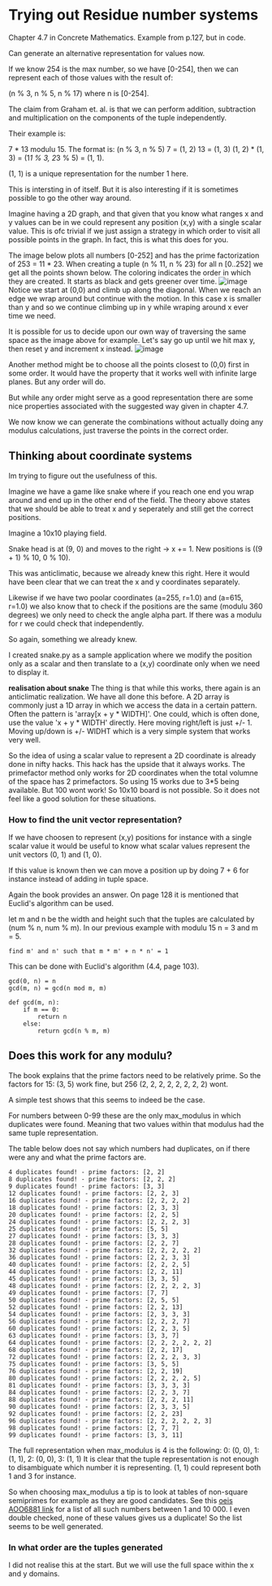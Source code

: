 # Trying out Residue number systems

Chapter 4.7 in Concrete Mathematics. Example from p.127, but in code.

Can generate an alternative representation for values now.

If we know 254 is the max number, so we have [0-254], then we can
represent each of those values with the result of:

(n % 3, n % 5, n % 17) where n is [0-254].

The claim from Graham et. al. is that we can perform addition,
subtraction and multiplication on the components of the tuple
independently.

Their example is:

7 * 13 modulu 15.
The format is: (n % 3, n % 5)
7   = (1, 2)
13  = (1, 3)
(1, 2) * (1, 3) = (1*1 % 3, 2*3 % 5) = (1, 1).

(1, 1) is a unique representation for the number 1 here.

This is intersting in of itself. But it is also interesting if it is
sometimes possible to go the other way around.

Imagine having a 2D graph, and that given that you know what ranges
x and y values can be in we could represent any position (x,y) with a
single scalar value. This is ofc trivial if we just assign a strategy in
which order to visit all possible points in the graph. In fact,
this is what this does for you.

The image below plots all numbers [0-252] and has the prime factorization of 253 = 11 * 23.
When creating a tuple (n % 11, n % 23) for all n [0..252] we get all the points shown below.
The coloring indicates the order in which they are created. It starts as black and gets
greener over time.
![image](order_of_generation.png)
Notice we start at (0,0) and climb up along the diagonal. When we reach an
edge we wrap around but continue with the motion. In this case x is smaller than y and so we
continue climbing up in y while wraping around x ever time we need.

It is possible for us to decide upon our own way of traversing the same space as the image
above for example. Let's say go up until we hit max y, then reset y and increment x instead.
![image](a_manual_order_of_generation.png)

Another method might be to choose all the points closest to (0,0) first in some order. It would
have the property that it works well with infinite large planes. But any order will do. 

But while any order might serve as a good representation there are some nice properties associated
with the suggested way given in chapter 4.7.

We now know we can generate the combinations without actually doing any modulus calculations,
just traverse the points in the correct order.

## Thinking about coordinate systems
Im trying to figure out the usefulness of this.

Imagine we have a game like snake where if you reach one end you wrap around and end up in the other end of the field.
The theory above states that we should be able to treat x and y seperately and still get the correct positions.

Imagine a 10x10 playing field.

Snake head is at (9, 0) and moves to the right -> x += 1. 
New positions is ((9 + 1) % 10, 0 % 10).

This was anticlimatic, because we already knew this right. Here it would have been clear that we can treat the x and y coordinates separately.

Likewise if we have two poolar coordinates (a=255, r=1.0) and (a=615, r=1.0) we also know that to check if the positions are the same (modulu 360 degrees) we only need to check the angle alpha part. If there was a modulu for r we could check that independently.

So again, something we already knew.

I created snake.py as a sample application where we modify the position only as a scalar and then translate to a (x,y) coordinate only when we need to display it.

**realisation about snake** The thing is that while this works, there again is an anticlimatic realization.
We have all done this before. A 2D array is commonly just a 1D array in which we access the data in a certain pattern.
Often the pattern is 'array[x + y * WIDTH]'. One could, which is often done, use the value 'x + y * WIDTH' directly.
Here moving right/left is just  +/- 1. Moving up/down is +/- WIDHT which is a very simple system that works very well.

So the idea of using a scalar value to represent a 2D coordinate is already done in nifty hacks. This hack has the upside that it always works. The primefactor method only works for 2D coordinates when the total volumne of the space has 2 primefactors. So using 15 works due to 3*5 being available. But 100 wont work! So 10x10 board is not possible. So it does not feel like a good solution for these situations.


### How to find the unit vector representation?

If we have choosen to represent (x,y) positions for instance with a single scalar value it would be useful to know what scalar values represent the unit vectors (0, 1) and (1, 0).

If this value is known then we can move a position up by doing 7 + 6 for instance instead of adding in tuple space.

Again the book provides an answer. On page 128 it is mentioned that Euclid's algorithm can be used.

let m and n be the width and height such that the tuples are calculated by (num % n, num % m). 
In our previous example with modulu 15 n = 3 and m = 5.

    find m' and n' such that m * m' + n * n' = 1

This can be done with Euclid's algorithm (4.4, page 103).

    gcd(0, n) = n
    gcd(m, n) = gcd(n mod m, m)

    def gcd(m, n):
        if m == 0:
            return n
        else:
            return gcd(n % m, m)




## Does this work for any modulu?

The book explains that the prime factors need to be relatively prime.
So the factors for 15: (3, 5) work fine, but 256 (2, 2, 2, 2, 2, 2, 2, 2) wont.

A simple test shows that this seems to indeed be the case.

For numbers between 0-99 these are the only max_modulus in which duplicates were found.
Meaning that two values within that modulus had the same tuple representation.

The table below does not say which numbers had duplicates, on if there were any and what the prime factors are.

    4 duplicates found! - prime factors: [2, 2]
    8 duplicates found! - prime factors: [2, 2, 2]
    9 duplicates found! - prime factors: [3, 3]
    12 duplicates found! - prime factors: [2, 2, 3]
    16 duplicates found! - prime factors: [2, 2, 2, 2]
    18 duplicates found! - prime factors: [2, 3, 3]
    20 duplicates found! - prime factors: [2, 2, 5]
    24 duplicates found! - prime factors: [2, 2, 2, 3]
    25 duplicates found! - prime factors: [5, 5]
    27 duplicates found! - prime factors: [3, 3, 3]
    28 duplicates found! - prime factors: [2, 2, 7]
    32 duplicates found! - prime factors: [2, 2, 2, 2, 2]
    36 duplicates found! - prime factors: [2, 2, 3, 3]
    40 duplicates found! - prime factors: [2, 2, 2, 5]
    44 duplicates found! - prime factors: [2, 2, 11]
    45 duplicates found! - prime factors: [3, 3, 5]
    48 duplicates found! - prime factors: [2, 2, 2, 2, 3]
    49 duplicates found! - prime factors: [7, 7]
    50 duplicates found! - prime factors: [2, 5, 5]
    52 duplicates found! - prime factors: [2, 2, 13]
    54 duplicates found! - prime factors: [2, 3, 3, 3]
    56 duplicates found! - prime factors: [2, 2, 2, 7]
    60 duplicates found! - prime factors: [2, 2, 3, 5]
    63 duplicates found! - prime factors: [3, 3, 7]
    64 duplicates found! - prime factors: [2, 2, 2, 2, 2, 2]
    68 duplicates found! - prime factors: [2, 2, 17]
    72 duplicates found! - prime factors: [2, 2, 2, 3, 3]
    75 duplicates found! - prime factors: [3, 5, 5]
    76 duplicates found! - prime factors: [2, 2, 19]
    80 duplicates found! - prime factors: [2, 2, 2, 2, 5]
    81 duplicates found! - prime factors: [3, 3, 3, 3]
    84 duplicates found! - prime factors: [2, 2, 3, 7]
    88 duplicates found! - prime factors: [2, 2, 2, 11]
    90 duplicates found! - prime factors: [2, 3, 3, 5]
    92 duplicates found! - prime factors: [2, 2, 23]
    96 duplicates found! - prime factors: [2, 2, 2, 2, 2, 3]
    98 duplicates found! - prime factors: [2, 7, 7]
    99 duplicates found! - prime factors: [3, 3, 11]


The full representation when max_modulus is 4 is the following:
    0: (0, 0),
    1: (1, 1),
    2: (0, 0),
    3: (1, 1)
It is clear that the tuple representation is not enough to disambiguate which number it is representing.
(1, 1) could represent both 1 and 3 for instance.

So when choosing max_modulus a tip is to look at tables of non-square semiprimes for example as they are good candidates.
See this [oeis AOO6881 link](https://oeis.org/A006881/b006881.txt) for a list of all such numbers between 1 and 10 000. I even double checked, none of these values gives us a duplicate! So the list seems to be well generated.

### In what order are the tuples generated
I did not realise this at the start. But we will use the full space within the x and y domains. 
